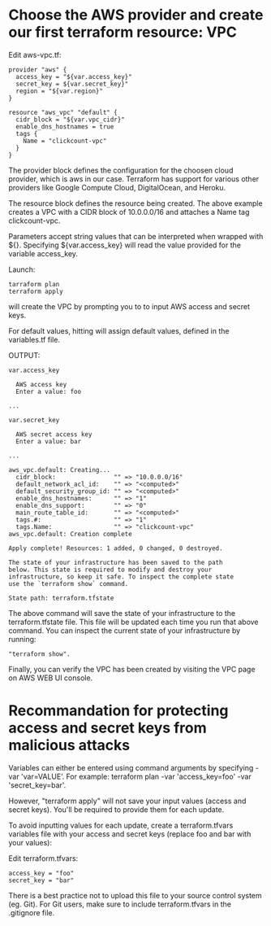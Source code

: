 # Choose the AWS provider and create our first terraform resource: VPC

Edit aws-vpc.tf:
```console
provider "aws" {
  access_key = "${var.access_key}"
  secret_key = ${var.secret_key}"
  region = "${var.region}"
}

resource "aws_vpc" "default" {
  cidr_block = "${var.vpc_cidr}"
  enable_dns_hostnames = true
  tags {
    Name = "clickcount-vpc"
  }
}

```

The provider block defines the configuration for the choosen cloud provider, which is aws in our case. Terraform has support for various other providers like Google Compute Cloud, DigitalOcean, and Heroku. 

The resource block defines the resource being created. The above example creates a VPC with a CIDR block of 10.0.0.0/16 and attaches a Name tag clickcount-vpc. 

Parameters accept string values that can be interpreted when wrapped with ${}. Specifying ${var.access_key} will read the value provided for the variable access_key.

Launch:
```console
tarraform plan
terraform apply
```
will create the VPC 
by prompting you to to input AWS access and secret keys. 


For default values, hitting <return> will assign default values, defined in the variables.tf file.

OUTPUT:
```console
var.access_key

  AWS access key
  Enter a value: foo

...

var.secret_key

  AWS secret access key
  Enter a value: bar

...

aws_vpc.default: Creating...
  cidr_block:                "" => "10.0.0.0/16"
  default_network_acl_id:    "" => "<computed>"
  default_security_group_id: "" => "<computed>"
  enable_dns_hostnames:      "" => "1"
  enable_dns_support:        "" => "0"
  main_route_table_id:       "" => "<computed>"
  tags.#:                    "" => "1"
  tags.Name:                 "" => "clickcount-vpc"
aws_vpc.default: Creation complete

Apply complete! Resources: 1 added, 0 changed, 0 destroyed.

The state of your infrastructure has been saved to the path
below. This state is required to modify and destroy your
infrastructure, so keep it safe. To inspect the complete state
use the `terraform show` command.

State path: terraform.tfstate
```

The above command will save the state of your infrastructure to the terraform.tfstate file.
This file will be updated each time you run that above command.
You can inspect the current state of your infrastructure by running:
```console
"terraform show".
```

Finally, you can verify the VPC has been created by visiting the VPC page on AWS WEB UI console.


# Recommandation for protecting access and secret keys from malicious attacks

Variables can either be entered using command arguments by specifying -var 'var=VALUE’. For example: terraform plan -var 'access_key=foo' -var 'secret_key=bar'.

However, "terraform apply" will not save your input values (access and secret keys). You'll be required to provide them for each update. 

To avoid inputting values for each update, create a terraform.tfvars variables file with your access and secret keys (replace foo and bar with your values):

Edit terraform.tfvars:
```console
access_key = "foo"
secret_key = "bar"
```
There is a best practice not to upload this file to your source control system (eg. Git). For Git users, make sure to include terraform.tfvars in the .gitignore file.


